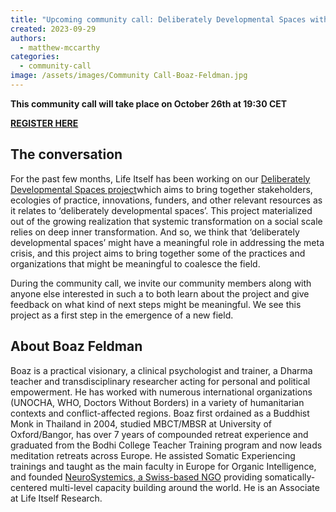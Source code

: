 ```yaml
---
title: "Upcoming community call: Deliberately Developmental Spaces with Boaz Feldman"
created: 2023-09-29
authors:
  - matthew-mccarthy
categories:
  - community-call
image: /assets/images/Community Call-Boaz-Feldman.jpg
---
```



**This community call will take place on October 26th at 19:30 CET**

**[REGISTER HERE](https://us02web.zoom.us/meeting/register/tZIlce2ppz4rHdJt3uuwCXFzbnpXjM5eG7iV#/registration)**

## The conversation

For the past few months, Life Itself has been  working on our [Deliberately Developmental Spaces project](https://lifeitself.org/blog/2023/06/20/building-field-for-developmental-spaces)which aims to bring together stakeholders, ecologies of practice, innovations, funders, and other relevant resources as it relates to ‘deliberately developmental spaces’. This project materialized out of the growing realization that systemic transformation on a social scale relies on deep inner transformation. And so, we think that ‘deliberately developmental spaces’ might have a meaningful role in addressing the meta crisis, and this project aims to bring together some of the practices and organizations that might be meaningful to coalesce the field. 

During the community call, we invite our community members along with anyone else interested in such a to both learn about the project and give feedback on what kind of next steps might be meaningful. We see this project as a first step in the emergence of a new field. 

## About Boaz Feldman

Boaz is a practical visionary, a clinical psychologist and trainer, a Dharma teacher and transdisciplinary researcher acting for personal and political empowerment. He has worked with numerous international organizations (UNOCHA, WHO, Doctors Without Borders) in a variety of humanitarian contexts and conflict-affected regions. Boaz first ordained as a Buddhist Monk in Thailand in 2004, studied MBCT/MBSR at University of Oxford/Bangor, has over 7 years of compounded retreat experience and graduated from the Bodhi College Teacher Training program and now leads meditation retreats across Europe. He assisted Somatic Experiencing trainings and taught as the main faculty in Europe for Organic Intelligence, and founded [NeuroSystemics, a Swiss-based NGO](https://neurosystemics.org/) providing somatically-centered multi-level capacity building around the world. He is an Associate at Life Itself Research.


